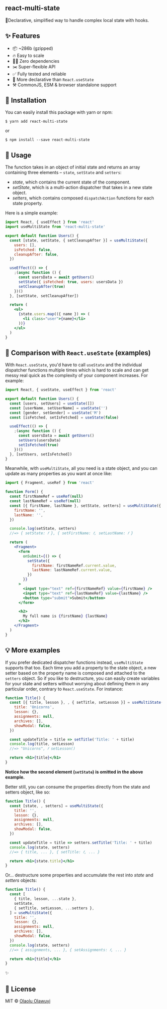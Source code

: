 ## react-multi-state

🦍Declarative, simplified way to handle complex local state with hooks.

<!-- useState, but simplified for complex local states in React apps. -->

## ✨ Features

- 📦 ~286b (gzipped)
- 🔥 Easy to scale
- 🙅‍♂️ Zero dependencies
- ✂️ Super-flexible API
- ✅ Fully tested and reliable
- 🌈 More declarative than `React.useState`
- ⚒ CommonJS, ESM & browser standalone support

## 🔧 Installation

You can easily install this package with yarn or npm:

```
$ yarn add react-multi-state
```

or

```
$ npm install --save react-multi-state
```

## 📖 Usage

The function takes in an object of initial state and returns an array containing
three elements – `state`, `setState` and `setters`:

- _state_, which contains the current state of the component.
- _setState_, which is a multi-action dispatcher that takes in a new state
  object.
- _setters_, which contains composed `dispatchAction` functions for each state
  property.

Here is a simple example:

```jsx
import React, { useEffect } from 'react'
import useMultiState from 'react-multi-state'

export default function Users() {
  const [state, setState, { setCleanupAfter }] = useMultiState({
    users: [],
    isFetched: false,
    cleanupAfter: false,
  })

  useEffect(() => {
    ;(async function () {
      const usersData = await getUsers()
      setState({ isFetched: true, users: usersData })
      setCleanupAfter(true)
    })()
  }, [setState, setCleanupAfter])

  return (
    <ul>
      {state.users.map(({ name }) => (
        <li class="user">{name}</li>
      ))}
    </ul>
  )
}
```

## 👀 Comparison with `React.useState` (examples)

With `React.useState`, you'd have to call `useState` and the individual
dispatcher functions multiple times which is hard to scale and can get messy
real quick as the complexity of your component increases. For example:

```jsx
import React, { useState, useEffect } from 'react'

export default function Users() {
  const [users, setUsers] = useState([])
  const [userName, setUserName] = useState('')
  const [gender, setGender] = useState('M')
  const [isFetched, setIsFetched] = useState(false)

  useEffect(() => {
    ;(async function () {
      const usersData = await getUsers()
      setUsers(usersData)
      setIsFetched(true)
    })()
  }, [setUsers, setIsFetched])
}
```

Meanwhile, with `useMultiState`, all you need is a state object, and you can
update as many properties as you want at once like:

```jsx
import { Fragment, useRef } from 'react'

function Form() {
  const firstNameRef = useRef(null)
  const lastNameRef = useRef(null)
  const [{ firstName, lastName }, setState, setters] = useMultiState({
    firstName: '',
    lastName: '',
  })

  console.log(setState, setters)
  //=> { setState: 𝑓 }, { setFirstName: 𝑓, setLastName: 𝑓 }

  return (
    <Fragment>
      <form
        onSubmit={() => {
          setState({
            firstName: firstNameRef.current.value,
            lastName: lastNameRef.current.value,
          })
        }}
      >
        <input type="text" ref={firstNameRef} value={firstName} />
        <input type="text" ref={lastNameRef} value={lastName} />
        <button type="submit">Submit</button>
      </form>

      <h2>
        My full name is {firstName} {lastName}
      </h2>
    </Fragment>
  )
}
```

## 💡 More examples

If you prefer dedicated dispatcher functions instead, `useMultiState` supports
that too. Each time you add a property to the state object, a new setter based
on the property name is composed and attached to the `setters` object. So if you
like to destructure, you can easily create variables for your state and setters
without worrying about defining them in any particular order, contrary to
`React.useState`. For instance:

```jsx
function Title() {
  const [{ title, lesson }, , { setTitle, setLesson }] = useMultiState({
    title: 'Unicorns',
    lesson: {},
    assignments: null,
    archives: [],
    showModal: false,
  })

  const updateTitle = title => setTitle('Title: ' + title)
  console.log(title, setLesson)
  //=> "Unicorns", 𝑓 setLesson()

  return <h1>{title}</h1>
}
```

**Notice how the second element (`setState`) is omitted in the above example.**

Better still, you can consume the properties directly from the state and setters
object, like so:

```jsx
function Title() {
  const [state, , setters] = useMultiState({
    title: '',
    lesson: {},
    assignments: null,
    archives: [],
    showModal: false,
  })

  const updateTitle = title => setters.setTitle('Title: ' + title)
  console.log(state, setters)
  //=> { title, ... }, { setTitle: 𝑓, ... }

  return <h1>{state.title}</h1>
}
```

Or... destructure some properties and accumulate the rest into _state_ and
_setters_ objects:

```jsx
function Title() {
  const [
    { title, lesson, ...state },
    setState,
    { setTitle, setLesson, ...setters },
  ] = useMultiState({
    title: '',
    lesson: {},
    assignments: null,
    archives: [],
    showModal: false,
  })
  console.log(state, setters)
  //=> { assignments, ... }, { setAssignments: 𝑓, ... }

  return <h1>{title}</h1>
}
```

✨

## 🤝 License

MIT © [Olaolu Olawuyi](https://twitter.com/mrolaolu)
